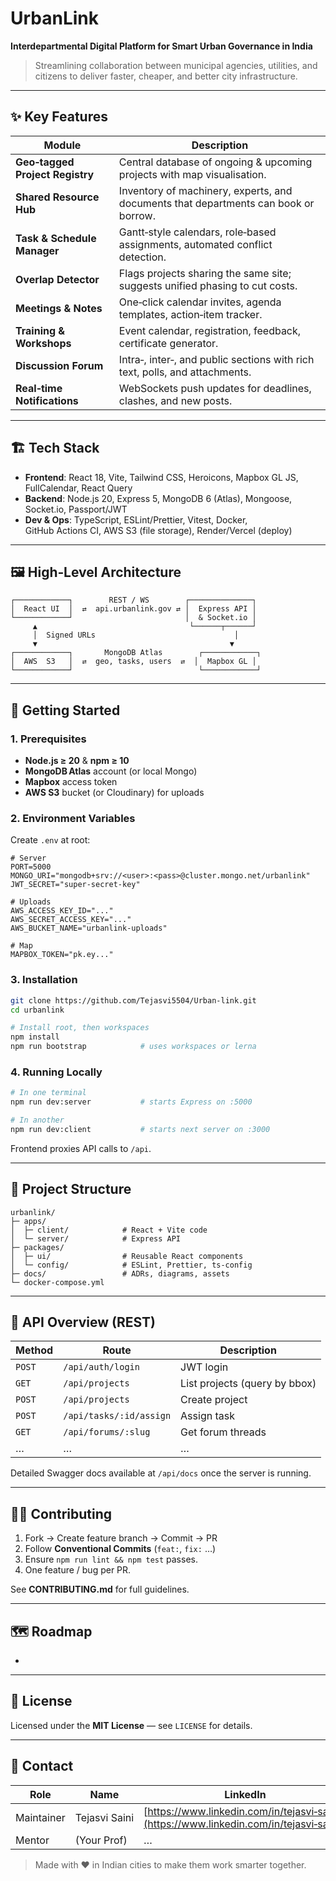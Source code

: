 # UrbanLink

**Interdepartmental Digital Platform for Smart Urban Governance in India**

> Streamlining collaboration between municipal agencies, utilities, and citizens to deliver faster, cheaper, and better city infrastructure.

---

## ✨ Key Features

| Module                          | Description                                                                         |
| ------------------------------- | ----------------------------------------------------------------------------------- |
| **Geo‑tagged Project Registry** | Central database of ongoing & upcoming projects with map visualisation.             |
| **Shared Resource Hub**         | Inventory of machinery, experts, and documents that departments can book or borrow. |
| **Task & Schedule Manager**     | Gantt‑style calendars, role‑based assignments, automated conflict detection.        |
| **Overlap Detector**            | Flags projects sharing the same site; suggests unified phasing to cut costs.        |
| **Meetings & Notes**            | One‑click calendar invites, agenda templates, action‑item tracker.                  |
| **Training & Workshops**        | Event calendar, registration, feedback, certificate generator.                      |
| **Discussion Forum**            | Intra‑, inter‑, and public sections with rich text, polls, and attachments.         |
| **Real‑time Notifications**     | WebSockets push updates for deadlines, clashes, and new posts.                      |

---

## 🏗️ Tech Stack

* **Frontend**: React 18, Vite, Tailwind CSS, Heroicons, Mapbox GL JS, FullCalendar, React Query
* **Backend**: Node.js 20, Express 5, MongoDB 6 (Atlas), Mongoose, Socket.io, Passport/JWT
* **Dev & Ops**: TypeScript, ESLint/Prettier, Vitest, Docker, GitHub Actions CI, AWS S3 (file storage), Render/Vercel (deploy)

---

## 🖼️ High‑Level Architecture

```
┌────────────┐        REST / WS        ┌──────────────┐
│  React UI  │  ⇄  api.urbanlink.gov ⇄ │  Express API │
└────────────┘                         │  & Socket.io │
     ▲                                  └──────┬──────┘
     │  Signed URLs                               │
     ▼                                           ▼
┌────────────┐       MongoDB Atlas        ┌────────────┐
│  AWS  S3   │  ⇄  geo, tasks, users  ⇄  │  Mapbox GL │
└────────────┘                            └────────────┘
```

---

## 🚀 Getting Started

### 1. Prerequisites

* **Node.js ≥ 20** & **npm ≥ 10**
* **MongoDB Atlas** account (or local Mongo)
* **Mapbox** access token
* **AWS S3** bucket (or Cloudinary) for uploads

### 2. Environment Variables

Create `.env` at root:

```env
# Server
PORT=5000
MONGO_URI="mongodb+srv://<user>:<pass>@cluster.mongo.net/urbanlink"
JWT_SECRET="super‑secret‑key"

# Uploads
AWS_ACCESS_KEY_ID="..."
AWS_SECRET_ACCESS_KEY="..."
AWS_BUCKET_NAME="urbanlink‑uploads"

# Map
MAPBOX_TOKEN="pk.ey..."
```

### 3. Installation

```bash
git clone https://github.com/Tejasvi5504/Urban-link.git
cd urbanlink

# Install root, then workspaces
npm install
npm run bootstrap            # uses workspaces or lerna
```

### 4. Running Locally

```bash
# In one terminal
npm run dev:server           # starts Express on :5000

# In another
npm run dev:client           # starts next server on :3000
```

Frontend proxies API calls to `/api`.

---

## 📂 Project Structure

```
urbanlink/
├─ apps/
│  ├─ client/            # React + Vite code
│  └─ server/            # Express API
├─ packages/
│  ├─ ui/                # Reusable React components
│  └─ config/            # ESLint, Prettier, ts‑config
├─ docs/                 # ADRs, diagrams, assets
└─ docker-compose.yml
```

---

## 🔌 API Overview (REST)

| Method | Route                   | Description                   |
| ------ | ----------------------- | ----------------------------- |
| `POST` | `/api/auth/login`       | JWT login                     |
| `GET`  | `/api/projects`         | List projects (query by bbox) |
| `POST` | `/api/projects`         | Create project                |
| `POST` | `/api/tasks/:id/assign` | Assign task                   |
| `GET`  | `/api/forums/:slug`     | Get forum threads             |
| …      | …                       | …                             |

Detailed Swagger docs available at `/api/docs` once the server is running.

---

## 🧑‍💻 Contributing

1. Fork → Create feature branch → Commit → PR
2. Follow **Conventional Commits** (`feat:`, `fix:` …)
3. Ensure `npm run lint && npm test` passes.
4. One feature / bug per PR.

See **CONTRIBUTING.md** for full guidelines.

---

## 🗺️ Roadmap

*

---

## 📜 License

Licensed under the **MIT License** — see `LICENSE` for details.

---

## 🤝 Contact

| Role       | Name          | LinkedIn                                                                                 |
| ---------- | ------------- | ---------------------------------------------------------------------------------------- |
| Maintainer | Tejasvi Saini | [https://www.linkedin.com/in/tejasvi‑saini/](https://www.linkedin.com/in/tejasvi‑saini/) |
| Mentor     | (Your Prof)   | …                                                                                        |

> Made with ❤️ in Indian cities to make them work smarter together.
